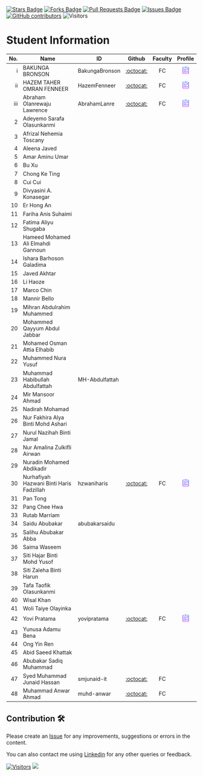 <a href="https://github.com/drshahizan/learn-github/stargazers"><img src="https://img.shields.io/github/stars/drshahizan/learn-github" alt="Stars Badge"/></a>
<a href="https://github.com/drshahizan/learn-github/network/members"><img src="https://img.shields.io/github/forks/drshahizan/learn-github" alt="Forks Badge"/></a>
<a href="https://github.com/drshahizan/learn-github/pulls"><img src="https://img.shields.io/github/issues-pr/drshahizan/learn-github" alt="Pull Requests Badge"/></a>
<a href="https://github.com/drshahizan/learn-github/issues"><img src="https://img.shields.io/github/issues/drshahizan/learn-github" alt="Issues Badge"/></a>
<a href="https://github.com/drshahizan/learn-github/graphs/contributors"><img alt="GitHub contributors" src="https://img.shields.io/github/contributors/drshahizan/learn-github?color=2b9348"></a>
![Visitors](https://api.visitorbadge.io/api/visitors?path=https%3A%2F%2Fgithub.com%2Fdrshahizan%2Flearn-github&labelColor=%23d9e3f0&countColor=%23697689&style=flat)

# Student Information

| No. | Name | ID | Github | Faculty | Profile |
|-----:|-----------------------------------------|------------|:-----------------:|:-----------------------:| :-----------------------:|
| i   | BAKUNGA BRONSON                         | BakungaBronson    | [:octocat:](https://github.com/BakungaBronson)   | FC |<a href="BakungaBronson"><img src="../images/portfolio.png" width="24px" height="24px"></a>|
| ii   | HAZEM TAHER OMRAN FENNEER               | HazemFenneer   | [:octocat:](https://github.com/HazemFenneer)     | FC |<a href="hazemfenneer"><img src="../images/portfolio.png" width="24px" height="24px"></a>                |
| iii   | Abraham Olanrewaju Lawrence          | AbrahamLanre| [:octocat:](https://github.com/Abrahamlanre) | FC| <a href="Abrahamlanre"><img src="../images/portfolio.png" width="24px" height="24px"></a> |
| 2   | Adeyemo Sarafa Olasunkanmi           | | | | |
| 3   | Afrizal Nehemia Toscany              | | | | |
| 4   | Aleena Javed                         | | | | |
| 5   | Amar Aminu Umar                      | | | | |
| 6   | Bu Xu                                | | | | |
| 7   | Chong Ke Ting                        | | | | |
| 8   | Cui Cui                              | | | | |
| 9   | Divyasini A. Konasegar               | | | | |
| 10  | Er Hong An                           | | | | |
| 11  | Fariha Anis Suhaimi                  | | | | |
| 12  | Fatima Aliyu Shugaba                 | | | | |
| 13  | Hameed Mohamed Ali Elmahdi Gannoun   | | | | |
| 14  | Ishara Barhoson Galadima             | | | | |
| 15  | Javed Akhtar                         | | | | |
| 16  | Li Haoze                             | | | | |
| 17  | Marco Chin                           | | | | |
| 18  | Mannir Bello                         | | | | |
| 19  | Mihran Abdulrahim Muhammed           | | | | |
| 20  | Mohammed Qayyum Abdul Jabbar         | | | | |
| 21  | Mohamed Osman Attia Elhabib         | | | | |
| 22  | Muhammed Nura Yusuf                  | | | | |
| 23  | Muhammad Habibullah Abdulfattah      |MH-Abdulfattah | | | |
| 24  | Mir Mansoor Ahmad                    | | | | |
| 25  | Nadirah Mohamad                      | | | | |
| 26  | Nur Fakhira Alya Binti Mohd Ashari  | | | | |
| 27  | Nurul Nazihah Binti Jamal           | | | | |
| 28  | Nur Amalina Zulkifli Airwan         | | | | |
| 29  | Nuradin Mohamed Abdikadir           | | | | |
| 30  | Nurhafiyah Hazwani Binti Haris Fadzillah | hzwaniharis | [:octocat:](https://github.com/hzwaniharis)  | FC | <a href="hzwaniharis"><img src="../images/portfolio.png" width="24px" height="24px"></a> |
| 31  | Pan Tong                             | | | | |
| 32  | Pang Chee Hwa                        | | | | |
| 33  | Rutab Marriam                        | | | | |
| 34  | Saidu Abubakar                       |abubakarsaidu | | | |
| 35  | Salihu Abubakar Abba                 | | | | |
| 36  | Saima Waseem                         | | | | |
| 37  | Siti Hajar Binti Mohd Yusof         | | | | |
| 38  | Siti Zaleha Binti Harun             | | | | |
| 39  | Tafa Taofik Olasunkanmi             | | | | |
| 40  | Wisal Khan                           | | | | |
| 41  | Woli Taiye Olayinka                 | | | | |
| 42  | Yovi Pratama                         | yovipratama    | [:octocat:](https://github.com/yovipratama)   | FC |<a href="https://www.linkedin.com/in/yovipratama" target="_blank"><img src="../images/portfolio.png" width="24px" height="24px"></a>|
| 43  | Yunusa Adamu Bena                    | | | | |
| 44  | Ong Yin Ren                          | | | | |
| 45  | Abid Saeed Khattak                  | | | | |
| 46  | Abubakar Sadiq Muhammad              | | | | |
| 47  | Syed Muhammad Junaid Hassan             | smjunaid-it | [:octocat:](https://github.com/smjunaid-it) | FC | |
| 48  | Muhammad Anwar Ahmad              |muhd-anwar |[:octocat:](https://github.com/muhd-anwar) | FC| |<a href="[muhd-anwar](https://github.com/drshahizan/learn-github/blob/main/profile/muhd-anwar)"><img src="../images/portfolio.png" width="24px" height="24px"></a>|
## Contribution 🛠️
Please create an [Issue](https://github.com/drshahizan/learn-github/issues) for any improvements, suggestions or errors in the content.

You can also contact me using [Linkedin](https://www.linkedin.com/in/drshahizan/) for any other queries or feedback.

[![Visitors](https://api.visitorbadge.io/api/visitors?path=https%3A%2F%2Fgithub.com%2Fdrshahizan&labelColor=%23697689&countColor=%23555555&style=plastic)](https://visitorbadge.io/status?path=https%3A%2F%2Fgithub.com%2Fdrshahizan)
![](https://hit.yhype.me/github/profile?user_id=81284918)
